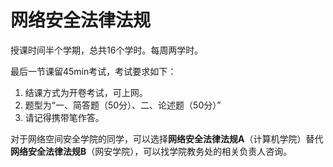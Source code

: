 # 网络安全法律法规
授课时间半个学期，总共16个学时。每周两学时。

最后一节课留45min考试，考试要求如下：

1. 结课方式为开卷考试，可上网。
2. 题型为“一、简答题（50分）、二、论述题（50分）”
3. 请记得携带笔作答。

对于网络空间安全学院的同学，可以选择**网络安全法律法规A**（计算机学院）替代**网络安全法律法规B**（网安学院），可以找学院教务处的相关负责人咨询。